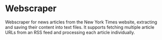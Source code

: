 # Webscraper
Webscraper for news articles from the New York Times website, extracting and saving their content into text files. It supports fetching multiple article URLs from an RSS feed and processing each article individually.

